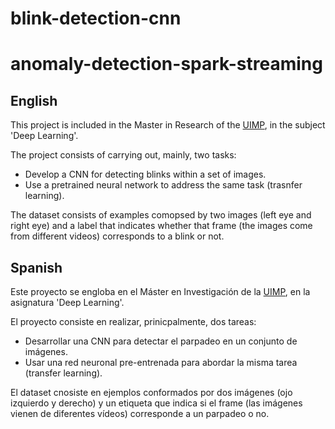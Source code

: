 # blink-detection-cnn

# anomaly-detection-spark-streaming

## English
This project is included in the Master in Research of the [UIMP](http://www.uimp.es/), in the subject 'Deep Learning'.

The project consists of carrying out, mainly, two tasks:
- Develop a CNN for detecting blinks within a set of images.
- Use a pretrained neural network to address the same task (trasnfer learning).
  
The dataset consists of examples comopsed by two images (left eye and right eye) and a label that indicates whether that frame (the images come from different videos) corresponds to a blink or not. 


## Spanish
Este proyecto se engloba en el Máster en Investigación de la [UIMP](http://www.uimp.es/), en la asignatura 'Deep Learning'.

El proyecto consiste en realizar, prinicpalmente, dos tareas:
- Desarrollar una CNN para detectar el parpadeo en un conjunto de imágenes. 
- Usar una red neuronal pre-entrenada para abordar la misma tarea (transfer learning).

El dataset cnosiste en ejemplos conformados por dos imágenes (ojo izquierdo y derecho) y un etiqueta que indica si el frame (las imágenes vienen de diferentes vídeos) corresponde a un parpadeo o no.
